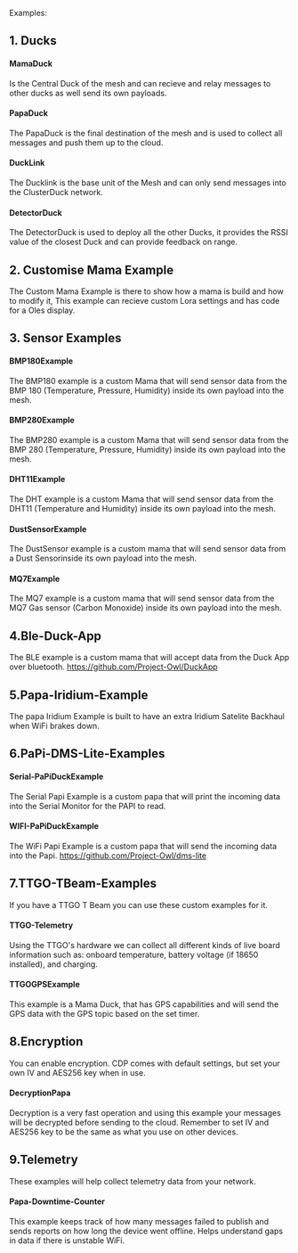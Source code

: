 Examples:

## 1. Ducks
#### MamaDuck
Is the Central Duck of the mesh and can recieve and relay messages to other ducks as well send its own payloads.

#### PapaDuck
The PapaDuck is the final destination of the mesh and is used to collect all messages and push them up to the cloud.

#### DuckLink
The Ducklink is the base unit of the Mesh and can only send messages into the ClusterDuck network.

#### DetectorDuck
The DetectorDuck is used to deploy all the other Ducks, it provides the RSSI value of the closest Duck and can provide feedback on range.

## 2. Customise Mama Example
The Custom Mama Example is there to show how a mama is build and how to modify it, This example can recieve custom Lora settings and has code for a Oles display.

## 3. Sensor Examples

#### BMP180Example
The BMP180 example is a custom Mama that will send sensor data from the BMP 180 (Temperature, Pressure, Humidity) inside its own payload into the mesh.

#### BMP280Example
The BMP280 example is a custom Mama that will send sensor data from the BMP 280 (Temperature, Pressure, Humidity) inside its own payload into the mesh.

#### DHT11Example
The DHT example is a custom Mama that will send sensor data from the DHT11 (Temperature and Humidity) inside its own payload into the mesh.

#### DustSensorExample
The DustSensor example is a custom mama that will send sensor data from a Dust Sensorinside its own payload into the mesh.

#### MQ7Example
The MQ7 example is a custom mama that will send sensor data from the MQ7 Gas sensor (Carbon Monoxide) inside its own payload into the mesh.

## 4.Ble-Duck-App
The BLE example is a custom mama that will accept data from the Duck App over bluetooth.
https://github.com/Project-Owl/DuckApp

## 5.Papa-Iridium-Example
The papa Iridium Example is built to have an extra Iridium Satelite Backhaul when WiFi brakes down.

## 6.PaPi-DMS-Lite-Examples

#### Serial-PaPiDuckExample
The Serial Papi Example is a custom papa that will print the incoming data into the Serial Monitor for the PAPI to read.

#### WIFI-PaPiDuckExample
The WiFi Papi Example is a custom papa that will send the incoming data into the Papi.
https://github.com/Project-Owl/dms-lite

## 7.TTGO-TBeam-Examples
If you have a TTGO T Beam you can use these custom examples for it. 

#### TTGO-Telemetry
Using the TTGO's hardware we can collect all different kinds of live board information such as: onboard temperature, battery voltage (if 18650 installed), and charging.

#### TTGOGPSExample
This example is a Mama Duck, that has GPS capabilities and will send the GPS data with the GPS topic based on the set timer.

## 8.Encryption
You can enable encryption. CDP comes with default settings, but set your own IV and AES256 key when in use.

#### DecryptionPapa
Decryption is a very fast operation and using this example your messages will be decrypted before sending to the cloud. Remember to set IV and AES256 key to be the same as what you use on other devices.

## 9.Telemetry
These examples will help collect telemetry data from your network.

#### Papa-Downtime-Counter
This example keeps track of how many messages failed to publish and sends reports on how long the device went offline. Helps understand gaps in data if there is unstable WiFi.


